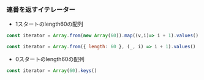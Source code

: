 ### 連番を返すイテレーター
- 1スタートのlength60の配列
```javascript
const iterator = Array.from(new Array(60)).map((v,i)=> i + 1).values()
```
```javascript
const iterator = Array.from({ length: 60 }, (_, i) => i + 1).values()
```
- 0スタートのlength60の配列
```javascript
const iterator = Array(60).keys()
```
